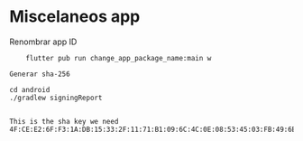# Miscelaneos app

Renombrar app ID

```
    flutter pub run change_app_package_name:main w

Generar sha-256
```
    cd android
    ./gradlew signingReport
```

This is the sha key we need
4F:CE:E2:6F:F3:1A:DB:15:33:2F:11:71:B1:09:6C:4C:0E:08:53:45:03:FB:49:6E:9D:E0:AB:94:C5:29:76:97

